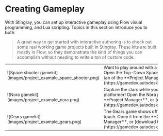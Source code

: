 # Creating Gameplay

With Stingray, you can set up interactive gameplay using Flow visual programming, and Lua scripting. Topics in this section introduce you to both.

>  A great way to get started with interactive authoring is to check out some real working game projects built in Stingray. These kits are built mostly in Flow, so they demonstrate the kind of things you can accomplish without needing to write a ton of custom code.

<table class="not-ruled"><tr><td>
![Space shooter gamekit](images/project_example_space_shooter.png)
</td><td>
Want to play around with a shooter game implemented entirely in Flow? Open the Top-Down Space Shooter project from the **Online Projects** tab of the **Project Manager**, or [download the project here](https://gamedev.autodesk.com/stingray/plugins/space_shooter_gamekit)!
</td></tr>
<tr><td>
![Nora gamekit](images/project_example_nora.png)
</td><td>
Capture the stars while you leap to new levels in this side-scrolling platformer! Open the Nora project from the **Online Projects** tab of the **Project Manager**, or [download the project here](https://gamedev.autodesk.com/stingray/plugins/nora_gamekit)!
</td></tr>
<tr><td>
![Gears gamekit](images/project_example_gears.png)
</td><td>
The Gears game shows off physics-based gameplay with a musical touch. Open it from the **Online Projects** tab of the **Project Manager**, or [download the project here](https://gamedev.autodesk.com/stingray/plugins/gears_gamekit)!
</td></tr>
</table>

